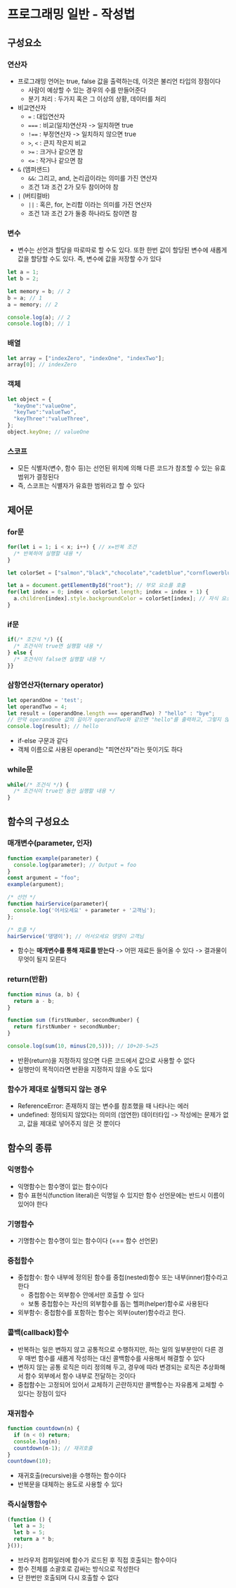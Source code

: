 # 프로그래밍 일반 - 작성법
## 구성요소
### 연산자
- 프로그래밍 언어는 true, false 값을 출력하는데, 이것은 불리언 타입의 장점이다
  - 사람이 예상할 수 있는 경우의 수를 만들어준다
  - 분기 처리 : 두가지 혹은 그 이상의 상황, 데이터를 처리
- 비교연산자
  - `=` : 대입연산자
  - `===` : 비교(일치)연산자 -> 일치하면 true
  - `!==` : 부정연산자 -> 일치하지 않으면 true
  - `>`, `<` : 큰지 작은지 비교
  - `>=` : 크거나 같으면 참
  - `<=` : 작거나 같으면 참
- `&` (앰퍼샌드)
  - `&&`: 그리고, and, 논리곱이라는 의미를 가진 연산자
  - 조건 1과 조건 2가 모두 참이어야 참
- `|` (버티컬바)
  - `||` : 혹은, for, 논리합 이라는 의미를 가진 연산자
  - 조건 1과 조건 2가 둘중 하나라도 참이면 참
  
### 변수
- 변수는 선언과 할당을 따로따로 할 수도 있다. 또한 한번 값이 할당된 변수에 새롭게 값을 할당할 수도 있다. 즉, 변수에 값을 저장할 수가 있다
```javascript
let a = 1; 
let b = 2; 

let memory = b; // 2
b = a; // 1
a = memory; // 2

console.log(a); // 2
console.log(b); // 1
```

### 배열
```javascript
let array = ["indexZero", "indexOne", "indexTwo"];
array[0]; // indexZero
```

### 객체
```javascript
let object = {
  "keyOne":"valueOne",
  "keyTwo":"valueTwo",
  "keyThree":"valueThree",
};
object.keyOne; // valueOne
```

### 스코프
- 모든 식별자(변수, 함수 등)는 선언된 위치에 의해 다른 코드가 참조할 수 있는 유효 범위가 결정된다
- 즉, 스코프는 식별자가 유효한 범위라고 할 수 있다

## 제어문
### for문
```javascript
for(let i = 1; i < x; i++) { // x=반복 조건
  /* 반복하여 실행할 내용 */
}
```

```javascript
let colorSet = ["salmon","black","chocolate","cadetblue","cornflowerblue", "pink"]; // 색상 목록

let a = document.getElementById("root"); // 부모 요소를 호출
for(let index = 0; index < colorSet.length; index = index + 1) {
  a.children[index].style.backgroundColor = colorSet[index]; // 자식 요소들에 목록에 따라 색상을 부여
}
```

### if문
```javascript
if(/* 조건식 */) {{ 
  /* 조건식이 true면 실행할 내용 */
} else {
  /* 조건식이 false면 실행할 내용 */
}}
```

### 삼항연산자(ternary operator)
```javascript
let operandOne = 'test';
let operandTwo = 4;
let result = (operandOne.length === operandTwo) ? "hello" : "bye"; 
// 만약 operandOne 값의 길이가 operandTwo와 같으면 "hello"를 출력하고, 그렇지 않을 경우 "bye"를 출력하라
console.log(result); // hello
```
- if-else 구문과 같다
- 객체 이름으로 사용된 operand는 "피연산자"라는 뜻이기도 하다

### while문
```javascript
while(/* 조건식 */) {
  /* 조건식이 true인 동안 실행할 내용 */
}
```

## 함수의 구성요소
### 매개변수(parameter, 인자)
```javascript
function example(parameter) {
  console.log(parameter); // Output = foo
}
const argument = "foo";
example(argument);
```

```javascript
/* 선언 */
function hairService(parameter){
  console.log('어서오세요' + parameter + '고객님');
};

/* 호출 */
hairService('댕댕이'); // 어서오세요 댕댕이 고객님
```
- 함수는 **매개변수를 통해 재료를 받는다** -> 어떤 재료든 들어올 수 있다 -> 결과물이 무엇이 될지 모른다

### return(반환)
```javascript
function minus (a, b) {
  return a - b;
}

function sum (firstNumber, secondNumber) {
  return firstNumber + secondNumber;
}

console.log(sum(10, minus(20,5))); // 10+20-5=25
```
- 반환(return)을 지정하지 않으면 다른 코드에서 값으로 사용할 수 없다
- 실행만이 목적이라면 반환을 지정하지 않을 수도 있다

### 함수가 제대로 실행되지 않는 경우
- ReferenceError: 존재하지 않는 변수를 참조했을 때 나타나는 에러
- undefined: 정의되지 않았다는 의미의 (엄연한) 데이터타입 -> 작성에는 문제가 없고, 값을 제대로 넣어주지 않은 것 뿐이다

## 함수의 종류
### 익명함수
- 익명함수는 함수명이 없는 함수이다
- 함수 표현식(function literal)은 익명일 수 있지만 함수 선언문에는 반드시 이름이 있어야 한다

### 기명함수
- 기명함수는 함수명이 있는 함수이다 (=== 함수 선언문)

### 중첩함수
- 중첩함수: 함수 내부에 정의된 함수를 중첩(nested)함수 또는 내부(inner)함수라고 한다
  - 중첩함수는 외부함수 안에서만 호출할 수 있다
  - 보통 중첩함수는 자신의 외부함수를 돕는 헬퍼(helper)함수로 사용된다
- 외부함수: 중첩함수를 포함하는 함수는 외부(outer)함수라고 한다.

### 콜백(callback)함수
- 반복하는 일은 변하지 않고 공통적으로 수행하지만, 하는 일의 일부분만이 다른 경우 매번 함수를 새롭게 작성하는 대신 콜백함수를 사용해서 해결할 수 있다
- 변하지 않는 공통 로직은 미리 정의해 두고, 경우에 따라 변경되는 로직은 추상화해서 함수 외부에서 함수 내부로 전달하는 것이다
- 중첩함수는 고정되어 있어서 교체하기 곤란하지만 콜백함수는 자유롭게 교체할 수 있다는 장점이 있다

### 재귀함수
```javascript
function countdown(n) {
  if (n < 0) return;
  console.log(n);
  countdown(n-1); // 재귀호출
}
countdown(10);
```
- 재귀호출(recursive)을 수행하는 함수이다
- 반복문을 대체하는 용도로 사용할 수 있다

### 즉시실행함수
```javascript
(function () {
  let a = 3;
  let b = 5; 
  return a * b;
}());
```
- 브라우저 컴파일러에 함수가 로드된 후 직접 호출되는 함수이다
- 함수 전체를 소괄호로 감싸는 방식으로 작성한다
- 단 한번만 호출되며 다시 호출할 수 없다

